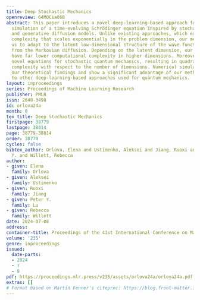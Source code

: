 ```yaml
---
title: Deep Stochastic Mechanics
openreview: 64MQCia06B
abstract: This paper introduces a novel deep-learning-based approach for numerical
  simulation of a time-evolving Schrödinger equation inspired by stochastic mechanics
  and generative diffusion models. Unlike existing approaches, which exhibit computational
  complexity that scales exponentially in the problem dimension, our method allows
  us to adapt to the latent low-dimensional structure of the wave function by sampling
  from the Markovian diffusion. Depending on the latent dimension, our method may
  have far lower computational complexity in higher dimensions. Moreover, we propose
  novel equations for stochastic quantum mechanics, resulting in quadratic computational
  complexity with respect to the number of dimensions. Numerical simulations verify
  our theoretical findings and show a significant advantage of our method compared
  to other deep-learning-based approaches used for quantum mechanics.
layout: inproceedings
series: Proceedings of Machine Learning Research
publisher: PMLR
issn: 2640-3498
id: orlova24a
month: 0
tex_title: Deep Stochastic Mechanics
firstpage: 38779
lastpage: 38814
page: 38779-38814
order: 38779
cycles: false
bibtex_author: Orlova, Elena and Ustimenko, Aleksei and Jiang, Ruoxi and Lu, Peter
  Y. and Willett, Rebecca
author:
- given: Elena
  family: Orlova
- given: Aleksei
  family: Ustimenko
- given: Ruoxi
  family: Jiang
- given: Peter Y.
  family: Lu
- given: Rebecca
  family: Willett
date: 2024-07-08
address:
container-title: Proceedings of the 41st International Conference on Machine Learning
volume: '235'
genre: inproceedings
issued:
  date-parts:
  - 2024
  - 7
  - 8
pdf: https://proceedings.mlr.press/v235/assets/orlova24a/orlova24a.pdf
extras: []
# Format based on Martin Fenner's citeproc: https://blog.front-matter.io/posts/citeproc-yaml-for-bibliographies/
---
```

